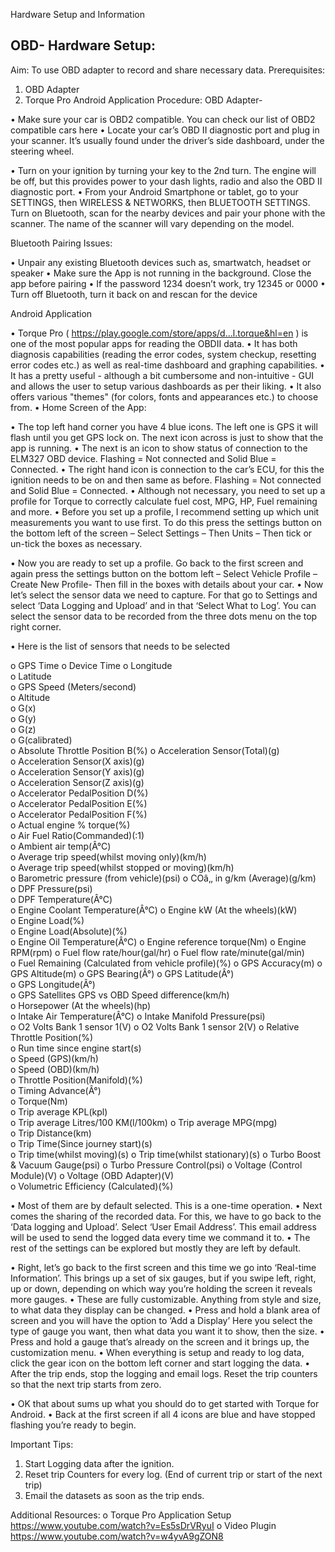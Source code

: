Hardware Setup and Information
## OBD- Hardware Setup:

Aim: To use OBD adapter to record and share necessary data.
Prerequisites: 
1.	OBD Adapter
2.	Torque Pro Android Application
Procedure:
OBD Adapter- 
 
•	Make sure your car is OBD2 compatible. You can check our list of OBD2 compatible cars here
•	Locate your car’s OBD II diagnostic port and plug in your scanner. It’s usually found under the driver’s side dashboard, under the steering wheel.
 

•	Turn on your ignition by turning your key to the 2nd turn. The engine will be off, but this provides power to your dash lights, radio and also the OBD II diagnostic port.
•	From your Android Smartphone or tablet, go to your SETTINGS, then WIRELESS & NETWORKS, then BLUETOOTH SETTINGS. Turn on Bluetooth, scan for the nearby devices and pair your phone with the scanner. The name of the scanner will vary depending on the model.
 

Bluetooth Pairing Issues:

•	Unpair any existing Bluetooth devices such as, smartwatch, headset or speaker
•	Make sure the App is not running in the background. Close the app before pairing
•	If the password 1234 doesn’t work, try 12345 or 0000
•	Turn off Bluetooth, turn it back on and rescan for the device
 
Android Application 

•	Torque Pro ( https://play.google.com/store/apps/d...l.torque&hl=en ) is one of the most popular apps for reading the OBDII data. 
•	It has both diagnosis capabilities (reading the error codes, system checkup, resetting error codes etc.) as well as real-time dashboard and graphing capabilities. 
•	It has a pretty useful - although a bit cumbersome and non-intuitive - GUI and allows the user to setup various dashboards as per their liking. 
•	It also offers various "themes" (for colors, fonts and appearances etc.) to choose from. 
•	Home Screen of the App: 
 
•	The top left hand corner you have 4 blue icons. The left one is GPS it will flash until you get GPS lock on. The next icon across is just to show that the app is running. 
•	The next is an icon to show status of connection to the ELM327 OBD device. Flashing = Not connected and Solid Blue = Connected. 
•	The right hand icon is connection to the car’s ECU, for this the ignition needs to be on and then same as before. Flashing = Not connected and Solid Blue = Connected.
•	Although not necessary, you need to set up a profile for Torque to correctly calculate fuel cost, MPG, HP, Fuel remaining and more.
•	Before you set up a profile, I recommend setting up which unit measurements you want to use first. To do this press the settings button on the bottom left of the screen – Select Settings – Then Units – Then tick or un-tick the boxes as necessary. 
 		 

•	Now you are ready to set up a profile. Go back to the first screen and again press the settings button on the bottom left – Select Vehicle Profile – Create New Profile- Then fill in the boxes with details about your car.
•	Now let’s select the sensor data we need to capture. For that go to Settings and select ‘Data Logging and Upload’ and in that ‘Select What to Log’. You can select the sensor data to be recorded from the three dots menu on the top right corner. 
 	 	 
•	Here is the list of sensors that needs to be selected
 
o	GPS Time
o	Device Time	
o	Longitude	
o	Latitude	
o	GPS Speed (Meters/second)	 
o	Altitude	 
o	G(x)	 
o	G(y)	 
o	G(z)	 
o	G(calibrated)	 
o	Absolute Throttle Position B(%)	
o	Acceleration Sensor(Total)(g)	
o	Acceleration Sensor(X axis)(g)	
o	Acceleration Sensor(Y axis)(g)	
o	Acceleration Sensor(Z axis)(g)	
o	Accelerator PedalPosition D(%)	
o	Accelerator PedalPosition E(%)	
o	Accelerator PedalPosition F(%)	
o	Actual engine % torque(%)	
o	Air Fuel Ratio(Commanded)(:1)	
o	Ambient air temp(Â°C)	
o	Average trip speed(whilst moving only)(km/h)	
o	Average trip speed(whilst stopped or moving)(km/h)	
o	Barometric pressure (from vehicle)(psi)	
o	COâ‚‚ in g/km (Average)(g/km)	
o	DPF Pressure(psi)	
o	DPF Temperature(Â°C)	
o	Engine Coolant Temperature(Â°C)	
o	Engine kW (At the wheels)(kW)	
o	Engine Load(%)	
o	Engine Load(Absolute)(%)	
o	Engine Oil Temperature(Â°C)	
o	Engine reference torque(Nm)	
o	Engine RPM(rpm)	
o	Fuel flow rate/hour(gal/hr)	
o	Fuel flow rate/minute(gal/min)	
o	Fuel Remaining (Calculated from vehicle profile)(%)	
o	GPS Accuracy(m)	
o	GPS Altitude(m)	
o	GPS Bearing(Â°)	
o	GPS Latitude(Â°)	
o	GPS Longitude(Â°)	
o	GPS Satellites	GPS vs OBD Speed difference(km/h)	
o	Horsepower (At the wheels)(hp)	
o	Intake Air Temperature(Â°C)	
o	Intake Manifold Pressure(psi)	
o	O2 Volts Bank 1 sensor 1(V)	
o	O2 Volts Bank 1 sensor 2(V)	
o	Relative Throttle Position(%)	
o	Run time since engine start(s)	
o	Speed (GPS)(km/h)	
o	Speed (OBD)(km/h)	
o	Throttle Position(Manifold)(%)	
o	Timing Advance(Â°)	
o	Torque(Nm)	
o	Trip average KPL(kpl)	
o	Trip average Litres/100 KM(l/100km)	
o	Trip average MPG(mpg)	
o	Trip Distance(km)	
o	Trip Time(Since journey start)(s)	
o	Trip time(whilst moving)(s)	
o	Trip time(whilst stationary)(s)	
o	Turbo Boost & Vacuum Gauge(psi)	
o	Turbo Pressure Control(psi)	
o	Voltage (Control Module)(V)	
o	Voltage (OBD Adapter)(V)	
o	Volumetric Efficiency (Calculated)(%)
 

•	Most of them are by default selected. This is a one-time operation.
•	Next comes the sharing of the recorded data. For this, we have to go back to the ‘Data logging and Upload’. Select ‘User Email Address’. This email address will be used to send the logged data every time we command it to.
•	The rest of the settings can be explored but mostly they are left by default.

•	Right, let’s go back to the first screen and this time we go into ‘Real-time Information’. This brings up a set of six gauges, but if you swipe left, right, up or down, depending on which way you’re holding the screen it reveals more gauges. 
•	These are fully customizable. Anything from style and size, to what data they display can be changed. 
•	Press and hold a blank area of screen and you will have the option to ‘Add a Display’ Here you select the type of gauge you want, then what data you want it to show, then the size. 
•	Press and hold a gauge that’s already on the screen and it brings up, the customization menu.
•	When everything is setup and ready to log data, click the gear icon on the bottom left corner and start logging the data. 
•	After the trip ends, stop the logging and email logs. Reset the trip counters so that the next trip starts from zero.
  	 
•	OK that about sums up what you should do to get started with Torque for Android.
•	Back at the first screen if all 4 icons are blue and have stopped flashing you’re ready to begin.

Important Tips:
1.	Start Logging data after the ignition.
2.	Reset trip Counters for every log. (End of current trip or start of the next trip)
3.	Email the datasets as soon as the trip ends.

Additional Resources:
o	Torque Pro Application Setup https://www.youtube.com/watch?v=Es5sDrVRyuI 
o	Video Plugin https://www.youtube.com/watch?v=w4yvA9gZON8 
